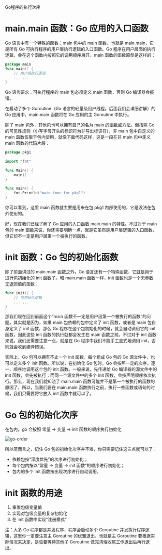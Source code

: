 Go程序的执行次序

# main.main 函数：Go 应用的入口函数

Go 语言中有一个特殊的函数：main 包中的 main 函数，也就是 main.main，它是所有 Go 可执行程序的用户层执行逻辑的入口函数。Go 程序在用户层面的执行逻辑，会在这个函数内按照它的调用顺序展开。main 函数的函数原型是这样的：

``` go
package main​
func main() { 
    // 用户层执行逻辑 
    ... ...
}
```

Go 语言要求：可执行程序的 main 包必须定义 main 函数，否则 Go 编译器会报错。

在启动了多个 Goroutine（Go 语言的轻量级用户线程，后面我们会详细讲解）的 Go 应用中，main.main 函数将在 Go 应用的主 Goroutine 中执行。

除了 main 包外，其他包也可以拥有自己的名为 main 的函数或方法。但按照 Go 的可见性规则（小写字母开头的标识符为非导出标识符），非 main 包中自定义的 main 函数仅限于包内使用，就像下面代码这样，这是一段在非 main 包中定义 main 函数的代码片段：

```go
package pkg1
  
import "fmt"
​
func Main() {
    main()
}
​
func main() {
    fmt.Println("main func for pkg1")
}  
```

你可以看到，这里 main 函数就主要是用来在包 pkg1 内部使用的，它是没法在包外使用的。

好，现在我们已经了解了 Go 应用的入口函数 main.main 的特性。不过对于 main 包的 main 函数来说，你还需要明确一点，就是它虽然是用户层逻辑的入口函数，但它却不一定是用户层第一个被执行的函数。

# init 函数：Go 包的初始化函数

除了前面讲过的 main.main 函数之外，Go 语言还有一个特殊函数，它就是用于进行包初始化的 init 函数了。和 main.main 函数一样，init 函数也是一个无参数无返回值的函数：

```go
func init() {
    // 包初始化逻辑
    ... ...
}
```

那我们现在回到前面这个“main 函数不一定是用户层第一个被执行的函数”的问题，其实就是因为，如果 main 包依赖的包中定义了 init 函数，或者是 main 包自身定义了 init 函数，那么 Go 程序在这个包初始化的时候，就会自动调用它的 init 函数，因此这些 init 函数的执行就都会发生在 main 函数之前。不过对于 init 函数来说，我们还需要注意一点，就是在 Go 程序中我们不能手工显式地调用 init，否则就会收到编译错误。

实际上，Go 包可以拥有不止一个 init 函数，每个组成 Go 包的 Go 源文件中，也可以定义多个 init 函数。所以说，在初始化 Go 包时，Go 会按照一定的次序，逐一、顺序地调用这个包的 init 函数。一般来说，先传递给 Go 编译器的源文件中的 init 函数，会先被执行；而同一个源文件中的多个 init 函数，会按声明顺序依次执行。那么，现在我们就知晓了 main.main 函数可能并不是第一个被执行的函数的原因了。所以，当我们要在 main.main 函数执行之前，执行一些函数或语句的时候，我们只需要将它放入 init 函数中就可以了。

# Go 包的初始化次序

在包内，go 会按照 常量 -> 变量 -> init 函数的顺序执行初始化

![go-order](go-order.png)

所以简而言之，记住 Go 包的初始化次序并不难，你只需要记住这三点就可以了：
* 依赖包按“深度优先”的次序进行初始化；
* 每个包内按以“常量 -> 变量 -> init 函数”的顺序进行初始化；
* 包内的多个 init 函数按出现次序进行自动调用。

# init 函数的用途

1. 重置包级变量值
2. 实现对包级变量的复杂初始化
3. 在 init 函数中实现“注册模式”


注：大多 Go 程序都是并发程序，程序会启动多个 Goroutine 并发执行程序逻辑，这里你一定要注意主 Goroutine 的优雅退出，也就是主 Goroutine 要根据实际情况来决定，是否要等待其他子 Goroutine 做完清理收尾工作退出后再行退出。